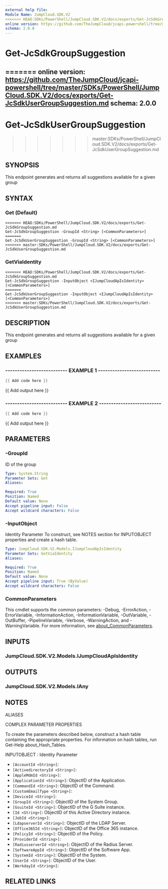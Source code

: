 ```yaml
---
external help file:
Module Name: JumpCloud.SDK.V2
<<<<<<< HEAD:SDKs/PowerShell/JumpCloud.SDK.V2/docs/exports/Get-JcSdkGroupSuggestion.md
online version: https://github.com/TheJumpCloud/jcapi-powershell/tree/master/SDKs/PowerShell/JumpCloud.SDK.V2/docs/exports/Get-JcSdkGroupSuggestion.md
schema: 2.0.0
---
```


# Get-JcSdkGroupSuggestion
=======
online version: https://github.com/TheJumpCloud/jcapi-powershell/tree/master/SDKs/PowerShell/JumpCloud.SDK.V2/docs/exports/Get-JcSdkUserGroupSuggestion.md
schema: 2.0.0
---

# Get-JcSdkUserGroupSuggestion
>>>>>>> master:SDKs/PowerShell/JumpCloud.SDK.V2/docs/exports/Get-JcSdkUserGroupSuggestion.md

## SYNOPSIS
This endpoint generates and returns all suggestions available for a given group

## SYNTAX

### Get (Default)
```
<<<<<<< HEAD:SDKs/PowerShell/JumpCloud.SDK.V2/docs/exports/Get-JcSdkGroupSuggestion.md
Get-JcSdkGroupSuggestion -GroupId <String> [<CommonParameters>]
=======
Get-JcSdkUserGroupSuggestion -GroupId <String> [<CommonParameters>]
>>>>>>> master:SDKs/PowerShell/JumpCloud.SDK.V2/docs/exports/Get-JcSdkUserGroupSuggestion.md
```

### GetViaIdentity
```
<<<<<<< HEAD:SDKs/PowerShell/JumpCloud.SDK.V2/docs/exports/Get-JcSdkGroupSuggestion.md
Get-JcSdkGroupSuggestion -InputObject <IJumpCloudApIsIdentity> [<CommonParameters>]
=======
Get-JcSdkUserGroupSuggestion -InputObject <IJumpCloudApIsIdentity> [<CommonParameters>]
>>>>>>> master:SDKs/PowerShell/JumpCloud.SDK.V2/docs/exports/Get-JcSdkUserGroupSuggestion.md
```

## DESCRIPTION
This endpoint generates and returns all suggestions available for a given group

## EXAMPLES

### -------------------------- EXAMPLE 1 --------------------------
```powershell
{{ Add code here }}
```

{{ Add output here }}

### -------------------------- EXAMPLE 2 --------------------------
```powershell
{{ Add code here }}
```

{{ Add output here }}

## PARAMETERS

### -GroupId
ID of the group

```yaml
Type: System.String
Parameter Sets: Get
Aliases:

Required: True
Position: Named
Default value: None
Accept pipeline input: False
Accept wildcard characters: False
```

### -InputObject
Identity Parameter
To construct, see NOTES section for INPUTOBJECT properties and create a hash table.

```yaml
Type: JumpCloud.SDK.V2.Models.IJumpCloudApIsIdentity
Parameter Sets: GetViaIdentity
Aliases:

Required: True
Position: Named
Default value: None
Accept pipeline input: True (ByValue)
Accept wildcard characters: False
```

### CommonParameters
This cmdlet supports the common parameters: -Debug, -ErrorAction, -ErrorVariable, -InformationAction, -InformationVariable, -OutVariable, -OutBuffer, -PipelineVariable, -Verbose, -WarningAction, and -WarningVariable. For more information, see [about_CommonParameters](http://go.microsoft.com/fwlink/?LinkID=113216).

## INPUTS

### JumpCloud.SDK.V2.Models.IJumpCloudApIsIdentity

## OUTPUTS

### JumpCloud.SDK.V2.Models.IAny

## NOTES

ALIASES

COMPLEX PARAMETER PROPERTIES

To create the parameters described below, construct a hash table containing the appropriate properties. For information on hash tables, run Get-Help about_Hash_Tables.


INPUTOBJECT <IJumpCloudApIsIdentity>: Identity Parameter
  - `[AccountId <String>]`: 
  - `[ActivedirectoryId <String>]`: 
  - `[AppleMdmId <String>]`: 
  - `[ApplicationId <String>]`: ObjectID of the Application.
  - `[CommandId <String>]`: ObjectID of the Command.
  - `[CustomEmailType <String>]`: 
  - `[DeviceId <String>]`: 
  - `[GroupId <String>]`: ObjectID of the System Group.
  - `[GsuiteId <String>]`: ObjectID of the G Suite instance.
  - `[Id <String>]`: ObjectID of this Active Directory instance.
  - `[JobId <String>]`: 
  - `[LdapserverId <String>]`: ObjectID of the LDAP Server.
  - `[Office365Id <String>]`: ObjectID of the Office 365 instance.
  - `[PolicyId <String>]`: ObjectID of the Policy.
  - `[ProviderId <String>]`: 
  - `[RadiusserverId <String>]`: ObjectID of the Radius Server.
  - `[SoftwareAppId <String>]`: ObjectID of the Software App.
  - `[SystemId <String>]`: ObjectID of the System.
  - `[UserId <String>]`: ObjectID of the User.
  - `[WorkdayId <String>]`: 

## RELATED LINKS

